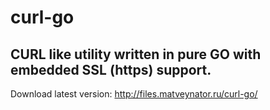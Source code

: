 # curl-go

## CURL like utility written in pure GO with embedded SSL (https) support.

Download latest version: http://files.matveynator.ru/curl-go/
